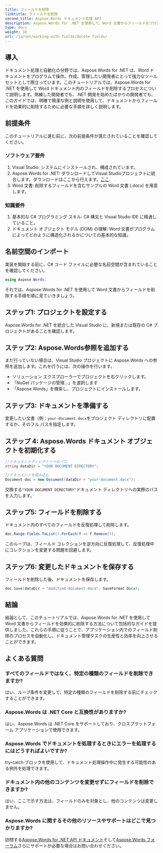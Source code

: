 ```yaml
---
title: フィールドを削除
linktitle: フィールドを削除
second_title: Aspose.Words ドキュメント処理 API
description: Aspose.Words for .NET を使用して、Word 文書からフィールドをプログラムで削除する方法を学びます。コード例を含むわかりやすいステップバイステップのガイドです。
type: docs
weight: 10
url: /ja/net/working-with-fields/delete-fields/
---
```

## 導入

ドキュメント処理と自動化の分野では、Aspose.Words for .NET は、Word ドキュメントをプログラムで操作、作成、管理したい開発者にとって強力なツールセットとして際立っています。このチュートリアルでは、Aspose.Words for .NET を使用して Word ドキュメント内のフィールドを削除するプロセスについて説明します。熟練した開発者でも、.NET 開発を始めたばかりの開発者でも、このガイドでは、明確で簡潔な例と説明を使用して、ドキュメントからフィールドを効果的に削除するために必要な手順を詳しく説明します。

## 前提条件

このチュートリアルに進む前に、次の前提条件が満たされていることを確認してください。

### ソフトウェア要件

1. Visual Studio: システムにインストールされ、構成されています。
2.  Aspose.Words for .NET: ダウンロードしてVisual Studioプロジェクトに統合します。ダウンロードはここから行えます。[ここ](https://releases.aspose.com/words/net/).
3. Word 文書: 削除するフィールドを含むサンプルの Word 文書 (.docx) を用意します。

### 知識要件

1. 基本的な C# プログラミング スキル: C# 構文と Visual Studio IDE に精通していること。
2. ドキュメント オブジェクト モデル (DOM) の理解: Word 文書がプログラムによってどのように構造化されるかについての基本的な知識。

## 名前空間のインポート

実装を開始する前に、C# コード ファイルに必要な名前空間が含まれていることを確認してください。

```csharp
using Aspose.Words;
```

それでは、Aspose.Words for .NET を使用して Word 文書からフィールドを削除する手順を順に見ていきましょう。

## ステップ1: プロジェクトを設定する

Aspose.Words for .NET を統合した Visual Studio に、新規または既存の C# プロジェクトがあることを確認します。

## ステップ2: Aspose.Words参照を追加する

まだ行っていない場合は、Visual Studio プロジェクトに Aspose.Words への参照を追加します。これを行うには、次の操作を行います。
- ソリューション エクスプローラーでプロジェクトを右クリックします。
- 「NuGet パッケージの管理...」を選択します
- 「Aspose.Words」を検索し、プロジェクトにインストールします。

## ステップ3: ドキュメントを準備する

変更したい文書（例：`your-document.docx`をプロジェクト ディレクトリに配置するか、そのフル パスを指定します。

## ステップ 4: Aspose.Words ドキュメント オブジェクトを初期化する

```csharp
//ドキュメントディレクトリへのパス
string dataDir = "YOUR DOCUMENT DIRECTORY";

//ドキュメントを読み込む
Document doc = new Document(dataDir + "your-document.docx");
```

交換する`"YOUR DOCUMENT DIRECTORY"`ドキュメント ディレクトリへの実際のパスを入力します。

## ステップ5: フィールドを削除する

ドキュメント内のすべてのフィールドを反復処理して削除します。

```csharp
doc.Range.Fields.ToList().ForEach(f => f.Remove());
```

このループは、フィールド コレクションを逆方向に反復処理して、反復処理中にコレクションを変更する問題を回避します。

## ステップ6: 変更したドキュメントを保存する

フィールドを削除した後、ドキュメントを保存します。

```csharp
doc.Save(dataDir + "modified-document.docx", SaveFormat.Docx);
```

## 結論

結論として、このチュートリアルでは、Aspose.Words for .NET を使用して Word 文書からフィールドを効果的に削除する方法について包括的なガイドを提供しました。これらの手順に従うことで、アプリケーション内でのフィールド削除のプロセスを自動化し、ドキュメント管理タスクの生産性と効率を向上させることができます。

## よくある質問

### すべてのフィールドではなく、特定の種類のフィールドを削除できますか?
はい、ループ条件を変更して、特定の種類のフィールドを削除する前にチェックすることができます。

### Aspose.Words は .NET Core と互換性がありますか?
はい、Aspose.Words は .NET Core をサポートしており、クロスプラットフォーム アプリケーションで使用できます。

### Aspose.Words でドキュメントを処理するときにエラーを処理するにはどうすればよいですか?
try-catch ブロックを使用して、ドキュメント処理操作中に発生する可能性のある例外を処理できます。

### ドキュメント内の他のコンテンツを変更せずにフィールドを削除できますか?
はい、ここで示す方法は、フィールドのみを対象とし、他のコンテンツは変更しません。

### Aspose.Words に関するその他のリソースやサポートはどこで見つかりますか?
訪問する[Aspose.Words for .NET API ドキュメント](https://reference.aspose.com/words/net/)そして[Aspose.Words フォーラム](https://forum.aspose.com/c/words/8)さらにサポートが必要な場合はお問い合わせください。
